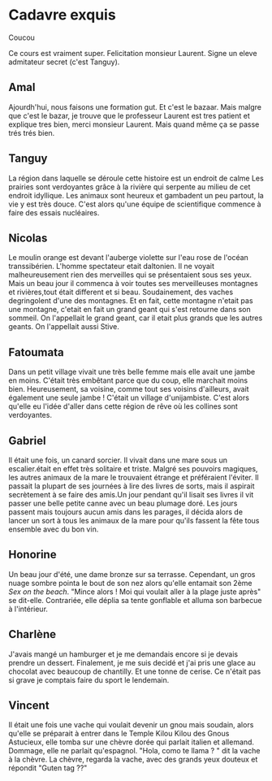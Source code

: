 # Cadavre exquis

Coucou

Ce cours est vraiment super. Felicitation monsieur Laurent. Signe un eleve admitateur secret (c'est Tanguy).

## Amal

Ajourdh'hui, nous faisons une formation gut.
Et c'est le bazaar. Mais malgre que c'est le bazar, je trouve que le professeur Laurent est tres patient et explique tres bien, merci monsieur Laurent.
Mais quand même ça se passe trés trés bien.

## Tanguy

La région dans laquelle se déroule cette histoire est un endroit de calme Les prairies sont verdoyantes grâce à la rivière qui serpente au milieu de cet endroit idyllique. Les animaux sont heureux et gambadent un peu partout, la vie y est très douce. C'est alors qu'une équipe de scientifique commence à faire des essais nucléaires.

## Nicolas

Le moulin orange est devant l'auberge violette sur l'eau rose de l'océan transsibérien.
L'homme spectateur etait daltonien. Il ne voyait malheureusement rien des merveilles qui se présentaient sous ses yeux.
Mais un beau jour il commenca à voir toutes ses merveilleuses montagnes et rivières,tout était different et si beau.
Soudainement, des vaches degringolent d'une des montagnes. Et en fait, cette montagne n'etait pas une montagne, c'etait en fait un grand geant qui s'est retourne dans son sommeil.
On l'appellait le grand geant, car il etait plus grands que les autres geants. On l'appellait aussi Stive.


## Fatoumata

Dans un petit village vivait une très belle femme mais elle avait une jambe en moins. C'était très embêtant parce que du coup, elle marchait moins bien. Heureusement, sa voisine, comme tout ses voisins d'ailleurs, avait également une seule jambe ! C'était un village d'unijambiste. C'est alors qu'elle eu l'idée d'aller dans cette région de rêve où les collines sont verdoyantes.

## Gabriel

Il était une fois, un canard sorcier. Il vivait dans une mare sous un escalier.était en effet très solitaire et triste. Malgré ses pouvoirs magiques, les autres animaux de la mare le trouvaient étrange et préféraient l'éviter. Il passait la plupart de ses journées à lire des livres de sorts, mais il aspirait secrètement à se faire des amis.Un jour pendant qu'il lisait ses livres il vit passer une belle petite canne avec un beau plumage doré. Les jours passent mais toujours aucun amis dans les parages, il décida alors de lancer un sort à tous les animaux de la mare pour qu'ils fassent la fête tous ensemble avec du bon vin.

## Honorine

Un beau jour d'été, une dame bronze sur sa terrasse. Cependant, un gros nuage sombre pointa le bout de son nez alors qu'elle entamait son 2ème *Sex on the beach*.
"Mince alors ! Moi qui voulait aller à la plage juste après" se dit-elle. Contrariée, elle déplia sa tente gonflable et alluma son barbecue à l'intérieur.

## Charlène

J'avais mangé un hamburger et je me demandais encore si je devais prendre un dessert. Finalement, je me suis decidé et j'ai pris une glace au chocolat avec beaucoup de chantilly. Et une tonne de cerise. Ce n'était pas si grave je comptais faire du sport le lendemain.

## Vincent

Il était une fois une vache qui voulait devenir un gnou mais soudain, alors qu'elle se préparait à entrer dans le Temple Kilou Kilou des Gnous Astucieux, elle tomba sur une chèvre dorée qui parlait italien et allemand. Dommage, elle ne parlait qu'espagnol.
"Hola, como te llama ? " dit la vache à la chèvre. La chèvre, regarda la vache, avec des grands yeux douteux et répondit "Guten tag ??"